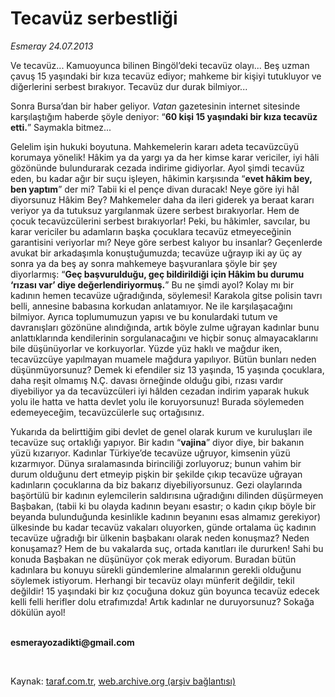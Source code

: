 # Tecavüz serbestliği 

*Esmeray 24.07.2013*

<div class="yazi"><p>Ve tecavüz... Kamuoyunca bilinen Bingöl’deki tecavüz olayı... Beş uzman çavuş 15 yaşındaki bir kıza tecavüz ediyor; mahkeme bir kişiyi tutukluyor ve diğerlerini serbest bırakıyor. Tecavüz dur durak bilmiyor... </p>
<p>Sonra Bursa’dan bir haber geliyor. <i>Vatan</i> gazetesinin internet sitesinde karşılaştığım haberde şöyle deniyor: “<b>60 kişi 15 yaşındaki bir kıza tecavüz etti.</b>” Saymakla bitmez...</p>
<p>Gelelim işin hukuki boyutuna. Mahkemelerin kararı adeta tecavüzcüyü korumaya yönelik! Hâkim ya da yargı ya da her kimse karar vericiler, iyi hâli gözönünde bulundurarak cezada indirime gidiyorlar. Ayol şimdi tecavüz eden, bu kadar ağır bir suçu işleyen, hâkimin karşısında “<b>evet hâkim bey, ben yaptım</b>” der mi? Tabii ki el pençe divan duracak! Neye göre iyi hâl diyorsunuz Hâkim Bey? Mahkemeler daha da ileri giderek ya beraat kararı veriyor ya da tutuksuz yargılanmak üzere serbest bırakıyorlar. Hem de çocuk tecavüzcülerini serbest bırakıyorlar! Peki, bu hâkimler, savcılar, bu karar vericiler bu adamların başka çocuklara tecavüz etmeyeceğinin garantisini veriyorlar mı? Neye göre serbest kalıyor bu insanlar? Geçenlerde avukat bir arkadaşımla konuştuğumuzda; tecavüze uğrayıp iki ay üç ay sonra ya da beş ay sonra mahkemeye başvuranlara şöyle bir şey diyorlarmış: “<b>Geç başvurulduğu, geç bildirildiği için Hâkim bu durumu ‘rızası var’ diye değerlendiriyormuş.</b>” Bu ne şimdi ayol? Kolay mı bir kadının hemen tecavüze uğradığında, söylemesi! Karakola gitse polisin tavrı belli, annesine babasına korkudan anlatamıyor. Ne ile karşılaşacağını bilmiyor. Ayrıca toplumumuzun yapısı ve bu konulardaki tutum ve davranışları gözönüne alındığında, artık böyle zulme uğrayan kadınlar bunu anlattıklarında kendilerinin sorgulanacağını ve hiçbir sonuç almayacaklarını bile düşünüyorlar ve korkuyorlar. Yüzde yüz haklı ve mağdur iken, tecavüzcüye yapılmayan muamele mağdura yapılıyor. Bütün bunları neden düşünmüyorsunuz? Demek ki efendiler siz 13 yaşında, 15 yaşında çocuklara, daha reşit olmamış N.Ç. davası örneğinde olduğu gibi, rızası vardır diyebiliyor ya da tecavüzcüleri iyi hâlden cezadan indirim yaparak hukuk yolu ile hatta ve hatta devlet yolu ile koruyorsunuz! Burada söylemeden edemeyeceğim, tecavüzcülerle suç ortağısınız.</p>
<p>Yukarıda da belirttiğim gibi devlet de genel olarak kurum ve kuruluşları ile tecavüze suç ortaklığı yapıyor. Bir kadın “<b>vajina</b>” diyor diye, bir bakanın yüzü kızarıyor. Kadınlar Türkiye’de tecavüze uğruyor, kimsenin yüzü kızarmıyor. Dünya sıralamasında birinciliği zorluyoruz; bunun vahim bir durum olduğunu dert etmeyip pişkin bir şekilde çıkıp tecavüze uğrayan kadınların çocuklarına da biz bakarız diyebiliyorsunuz. Gezi olaylarında başörtülü bir kadının eylemcilerin saldırısına uğradığını dilinden düşürmeyen Başbakan, (tabii ki bu olayda kadının beyanı esastır; o kadın çıkıp böyle bir beyanda bulunduğunda kesinlikle kadının beyanını esas almamız gerekiyor) ülkesinde bu kadar tecavüz vakaları oluyorken, günde ortalama üç kadının tecavüze uğradığı bir ülkenin başbakanı olarak neden konuşmaz? Neden konuşamaz? Hem de bu vakalarda suç, ortada kanıtları ile dururken! Sahi bu konuda Başbakan ne düşünüyor çok merak ediyorum. Buradan bütün kadınlara bu konuyu sürekli gündemlerine almalarının gerekli olduğunu söylemek istiyorum. Herhangi bir tecavüz olayı münferit değildir, tekil değildir! 15 yaşındaki bir kız çocuğuna dokuz gün boyunca tecavüz edecek kelli felli herifler dolu etrafımızda! Artık kadınlar ne duruyorsunuz? Sokağa dökülün ayol! </p><b>
<p><br/>esmerayozadikti@gmail.com</p>
<p></p></b> 
</div>

Kaynak: [taraf.com.tr](http://www.taraf.com.tr:80/esmeray/makale-tecavuz-serbestligi.htm), [web.archive.org (arşiv bağlantısı)](http://web.archive.org/web/20130726012414/http://www.taraf.com.tr:80/esmeray/makale-tecavuz-serbestligi.htm)
